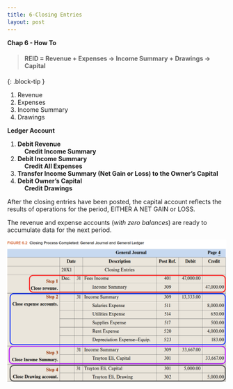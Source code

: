 ```yaml
---
title: 6-Closing Entries
layout: post
---
```


**Chap 6 - How To**

> #### REID = Revenue + Expenses -> Income Summary + Drawings -> Capital
{: .block-tip }

1. Revenue
2. Expenses
3. Income Summary
4. Drawings


**Ledger Account**    

1. **Debit Revenue**<br>&nbsp;&nbsp;&nbsp;&nbsp;**Credit Income Summary**  
2. **Debit Income Summary**<br>&nbsp;&nbsp;&nbsp;&nbsp;**Credit All Expenses**  
3. **Transfer Income Summary (Net Gain or Loss) to the Owner’s Capital**  
4. **Debit Owner’s Capital**<br>&nbsp;&nbsp;&nbsp;&nbsp;**Credit Drawings**  

After the closing entries have been posted, the capital account reflects the results of operations for the period, EITHER A NET GAIN or LOSS.

The revenue and expense accounts (*with zero balances*) are ready to accumulate data for the next period.

![](/assets/mc-graw-accounting-course/images/closing.fig.6.2.all.4.steps.png)
